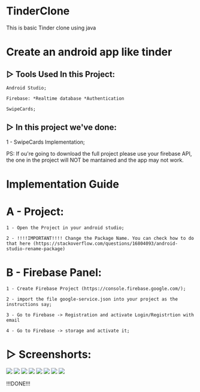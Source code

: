 # TinderClone
This is basic Tinder clone using java
# Create an android app like tinder


## ▷ Tools Used In this Project:

    Android Studio;
		
    Firebase: *Realtime database *Authentication
    
	SwipeCards;

## ▷ In this project we've done:

1 - SwipeCards Implementation;





PS: If ou're going to download the full project please use your firebase API, the one in the project will NOT be mantained and the app may not work.

# Implementation Guide


# A - Project:
  
	1 - Open the Project in your android studio;
  
	2 - !!!!IMPORTANT!!!! Change the Package Name. You can check how to do that here (https://stackoverflow.com/questions/16804093/android-studio-rename-package)

# B - Firebase Panel:
	
	1 - Create Firebase Project (https://console.firebase.google.com/);
	
	2 - import the file google-service.json into your project as the instructions say;
	
	3 - Go to Firebase -> Registration and activate Login/Registrtion with email
	
	4 - Go to Firebase -> storage and activate it;
	

# ▷ Screenshorts: 
![](Screenshorts/Screenshot_20201227-172430.jpg)
![](Screenshorts/Screenshot_20201227-172700.jpg)
![](Screenshorts/Screenshot_20201227-172707.jpg)
![](Screenshorts/Screenshot_20201227-173331.jpg)
![](Screenshorts/Screenshot_20201227-173411.jpg)
![](Screenshorts/Screenshot_20201227-173426.jpg)
![](Screenahorts/Screenshot_20201227-173512.jpg)
![](Screenahorts/Screenshot_20201227-173532.jpg)

!!!DONE!!!
